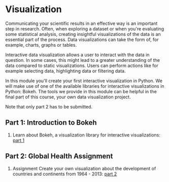 # Visualization

Communicating your scientific results in an effective way is an important step in research. Often, when exploring a dataset or when you're evaluating some statistical analysis, creating insightful visualizations of the data is an essential part of the process. Data visualizations can take the form of, for example, charts, graphs or tables.

Interactive data visualization allows a user to interact with the data in question. In some cases, this might lead to a greater understanding of the data compared to static visualizations. Users can perform actions like for example selecting data, highlighting data or filtering data.

In this module you'll create your first interactive visualization in Python. We will make use of one of the available libraries for interactive visualizations in Python: Bokeh. The tools we provide in this module can be helpful in the final part of this course, your own data visualization project.

Note that only part 2 has to be submitted.

## Part 1: Introduction to Bokeh

1. Learn about Bokeh, a visualization library for interactive visualizations: [part 1](/visualization/part-1/)

## Part 2: Global Health Assignment

1. <span class="badge badge-primary">Assignment</span> Create your own visualization about the development of countries and continents from 1964 - 2013: [part 2](/visualization/part-2/)
